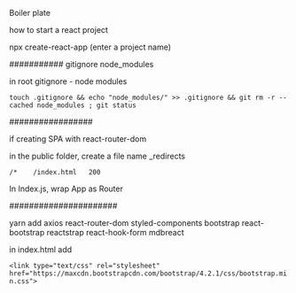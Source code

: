 Boiler plate

how to start a react project 

npx create-react-app (enter a project name)


###########
gitignore node_modules

in root
gitignore - node modules

```touch .gitignore && echo "node_modules/" >> .gitignore && git rm -r --cached node_modules ; git status```

#################

if creating SPA with react-router-dom

in the public folder, create a file name _redirects

```/*    /index.html   200```

In Index.js, wrap App as Router  

######################

yarn add axios react-router-dom styled-components bootstrap react-bootstrap reactstrap react-hook-form mdbreact

in index.html add

```<link type="text/css" rel="stylesheet" href="https://maxcdn.bootstrapcdn.com/bootstrap/4.2.1/css/bootstrap.min.css">```
